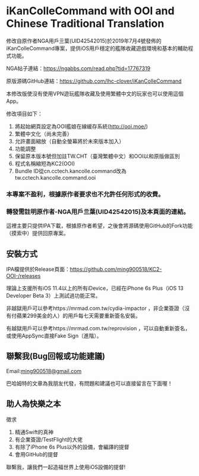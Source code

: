 # iKanColleCommand with OOI and Chinese Traditional Translation
修改自原作者NGA用戶亖葉(UID42542015)於2019年7月4號發佈的iKanColleCommand專案，提供iOS用戶穩定的艦隊收藏遊戲環境和基本的輔助程式功能。

NGA帖子連結：https://ngabbs.com/read.php?tid=17767319

原版源碼GitHub連結：https://github.com/lhc-clover/iKanColleCommand

本修改版使沒有使用VPN遊玩艦隊收藏及使用繁體中文的玩家也可以使用這個App。

修改項目如下：

1. 將起始網頁設定為OOI艦娘在線緩存系統(http://ooi.moe/)
2. 繁體中文化（尚未完善）
3. 允許畫面縮放（自動全螢幕將於未來版本加入）
4. 功能調整
5. 保留原本版本號但加註TW.CHT（臺灣繁體中文）和OOI以和原版做區別
6. 程式名稱縮短為KC2(OOI)
7. Bundle ID從cn.cctech.kancolle.command改為tw.cctech.kancolle.command.ooi

### 本專案不盈利，根據原作者要求也不允許任何形式的收費。

### 轉發需註明原作者-NGA用戶亖葉(UID42542015)及本頁面的連結。

這裡主要只提供IPA下載，根據原作者希望，之後會將源碼使用GitHub的Fork功能（摸索中）提供回原專案。

## 安裝方式
IPA檔提供於Release頁面：https://github.com/ming900518/KC2-OOI-/releases

理論上支援所有iOS 11.4以上的所有iDevice，已經在iPhone 6s Plus（iOS 13 Developer Beta 3）上測試過功能正常。

非越獄用戶可以參考https://mrmad.com.tw/cydia-impactor
，非企業簽證（沒有付蘋果299美金的人）的用戶每七天需要重新簽名安裝。

有越獄用戶可以參考https://mrmad.com.tw/reprovision
，可以自動重新簽名，或使用AppSync直接Fake Sign（進階）。

## 聯繫我(Bug回報或功能建議)
Email:ming900518@gmail.com

巴哈姆特的文章為我朋友代發，有問題和建議也可以直接留言在下面喔！
## 助人為快樂之本
徵求
1. 精通Swift的真神
2. 有企業簽證/TestFlight的大佬
3. 有除了iPhone 6s Plus以外的設備，會編譯的提督
4. 會用GitHub的提督

聯繫我，讓我們一起造福世界上使用iOS設備的提督!

